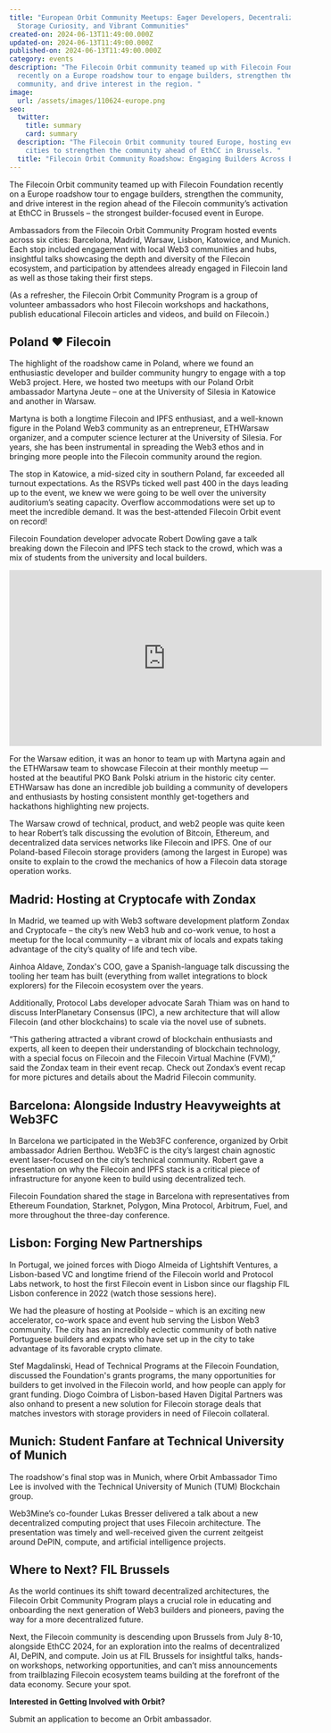 ```yaml
---
title: "European Orbit Community Meetups: Eager Developers, Decentralized
  Storage Curiosity, and Vibrant Communities"
created-on: 2024-06-13T11:49:00.000Z
updated-on: 2024-06-13T11:49:00.000Z
published-on: 2024-06-13T11:49:00.000Z
category: events
description: "The Filecoin Orbit community teamed up with Filecoin Foundation
  recently on a Europe roadshow tour to engage builders, strengthen the
  community, and drive interest in the region. "
image:
  url: /assets/images/110624-europe.png
seo:
  twitter:
    title: summary
    card: summary
  description: "The Filecoin Orbit community toured Europe, hosting events in six
    cities to strengthen the community ahead of EthCC in Brussels. "
  title: "Filecoin Orbit Community Roadshow: Engaging Builders Across Europe"
---
```

The Filecoin Orbit community teamed up with Filecoin Foundation recently on a Europe roadshow tour to engage builders, strengthen the community, and drive interest in the region ahead of the Filecoin community’s activation at EthCC in Brussels – the strongest builder-focused event in Europe. 

Ambassadors from the Filecoin Orbit Community Program hosted events across six cities: Barcelona, Madrid, Warsaw, Lisbon, Katowice, and Munich. Each stop included engagement with local Web3 communities and hubs, insightful talks showcasing the depth and diversity of the Filecoin ecosystem, and participation by attendees already engaged in Filecoin land as well as those taking their first steps.

(As a refresher, the Filecoin Orbit Community Program is a group of volunteer ambassadors who host Filecoin workshops and hackathons, publish educational Filecoin articles and videos, and build on Filecoin.)

## Poland ❤️ Filecoin

The highlight of the roadshow came in Poland, where we found an enthusiastic developer and builder community hungry to engage with a top Web3 project. Here, we hosted two meetups with our Poland Orbit ambassador Martyna Jeute – one at the University of Silesia in Katowice and another in Warsaw.

Martyna is both a longtime Filecoin and IPFS enthusiast, and a well-known figure in the Poland Web3 community as an entrepreneur, ETHWarsaw organizer, and a computer science lecturer at the University of Silesia. For years, she has been instrumental in spreading the Web3 ethos and in bringing more people into the Filecoin community around the region. 

The stop in Katowice, a mid-sized city in southern Poland, far exceeded all turnout expectations. As the RSVPs ticked well past 400 in the days leading up to the event, we knew we were going to be well over the university auditorium’s seating capacity. Overflow accommodations were set up to meet the incredible demand. It was the best-attended Filecoin Orbit event on record! 

Filecoin Foundation developer advocate Robert Dowling gave a talk breaking down the Filecoin and IPFS tech stack to the crowd, which was a mix of students from the university and local builders. 

<iframe
    src="https://youtu.be/Dvil3950zdA?feature=shared"
    title="Intro to Bitcoin, Ethereum, & Filecoin: Robert Dowling at University of Silesia in Katowice, Poland"
    height="315"
    width="560"
    frameborder="0"
    allow="accelerometer; autoplay; clipboard-write; encrypted-media; gyroscope; picture-in-picture;"
    allowfullscreen>
  </iframe>

For the Warsaw edition, it was an honor to team up with Martyna again and the ETHWarsaw team to showcase Filecoin at their monthly meetup — hosted at the beautiful PKO Bank Polski atrium in the historic city center. ETHWarsaw has done an incredible job building a community of developers and enthusiasts by hosting consistent monthly get-togethers and hackathons highlighting new projects.

The Warsaw crowd of technical, product, and web2 people was quite keen to hear Robert’s talk discussing the evolution of Bitcoin, Ethereum, and decentralized data services networks like Filecoin and IPFS. One of our Poland-based Filecoin storage providers (among the largest in Europe) was onsite to explain to the crowd the mechanics of how a Filecoin data storage operation works. 

## Madrid: Hosting at Cryptocafe with Zondax

In Madrid, we teamed up with Web3 software development platform Zondax and Cryptocafe – the city’s new Web3 hub and co-work venue, to host a meetup for the local community – a vibrant mix of locals and expats taking advantage of the city’s quality of life and tech vibe.

Ainhoa Aldave, Zondax's COO, gave a Spanish-language talk discussing the tooling her team has built (everything from wallet integrations to block explorers) for the Filecoin ecosystem over the years. 

Additionally, Protocol Labs developer advocate Sarah Thiam was on hand to discuss InterPlanetary Consensus (IPC), a new architecture that will allow Filecoin (and other blockchains) to scale via the novel use of subnets.

“This gathering attracted a vibrant crowd of blockchain enthusiasts and experts, all keen to deepen their understanding of blockchain technology, with a special focus on Filecoin and the Filecoin Virtual Machine (FVM),” said the Zondax team in their event recap. Check out Zondax’s event recap for more pictures and details about the Madrid Filecoin community. 

## Barcelona: Alongside Industry Heavyweights at Web3FC

In Barcelona we participated in the Web3FC conference, organized by Orbit ambassador Adrien Berthou. Web3FC is the city’s largest chain agnostic event laser-focused on the city’s technical community. Robert gave a presentation on why the Filecoin and IPFS stack is a critical piece of infrastructure for anyone keen to build using decentralized tech. 

Filecoin Foundation shared the stage in Barcelona with representatives from Ethereum Foundation, Starknet, Polygon, Mina Protocol, Arbitrum, Fuel, and more throughout the three-day conference.

## Lisbon: Forging New Partnerships

In Portugal, we joined forces with Diogo Almeida of Lightshift Ventures, a Lisbon-based VC and longtime friend of the Filecoin world and Protocol Labs network, to host the first Filecoin event in Lisbon since our flagship FIL Lisbon conference in 2022 (watch those sessions here).

We had the pleasure of hosting at Poolside – which is an exciting new accelerator, co-work space and event hub serving the Lisbon Web3 community. The city has an incredibly eclectic community of both native Portuguese builders and expats who have set up in the city to take advantage of its favorable crypto climate. 

Stef Magdalinski, Head of Technical Programs at the Filecoin Foundation, discussed the Foundation's grants programs, the many opportunities for builders to get involved in the Filecoin world, and how people can apply for grant funding. Diogo Coimbra of Lisbon-based Haven Digital Partners was also onhand to present a new solution for Filecoin storage deals that matches investors with storage providers in need of Filecoin collateral.

## Munich: Student Fanfare at Technical University of Munich

The roadshow's final stop was in Munich, where Orbit Ambassador Timo Lee is involved with the Technical University of Munich (TUM) Blockchain group. 

Web3Mine’s co-founder Lukas Bresser delivered a talk about a new decentralized computing project that uses Filecoin architecture. The presentation was timely and well-received given the current zeitgeist around DePIN, compute, and artificial intelligence projects. 

## Where to Next? FIL Brussels

As the world continues its shift toward decentralized architectures, the Filecoin Orbit Community Program plays a crucial role in educating and onboarding the next generation of Web3 builders and pioneers, paving the way for a more decentralized future.

Next, the Filecoin community is descending upon Brussels from July 8-10, alongside EthCC 2024, for an exploration into the realms of decentralized AI, DePIN, and compute. Join us at FIL Brussels for insightful talks, hands-on workshops, networking opportunities, and can’t miss announcements from trailblazing Filecoin ecosystem teams building at the forefront of the data economy. Secure your spot.

**Interested in Getting Involved with Orbit?**

Submit an application to become an Orbit ambassador.
